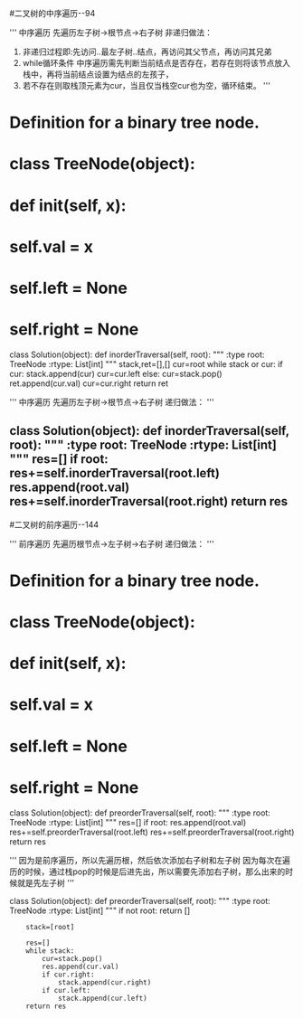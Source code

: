 #二叉树的中序遍历--94


'''
中序遍历 先遍历左子树->根节点->右子树
非递归做法：
1. 非递归过程即:先访问..最左子树..结点，再访问其父节点，再访问其兄弟
2. while循环条件 中序遍历需先判断当前结点是否存在，若存在则将该节点放入栈中，再将当前结点设置为结点的左孩子，
3. 若不存在则取栈顶元素为cur，当且仅当栈空cur也为空，循环结束。
'''
# Definition for a binary tree node.
# class TreeNode(object):
#     def __init__(self, x):
#         self.val = x
#         self.left = None
#         self.right = None

class Solution(object):
    def inorderTraversal(self, root):
        """
        :type root: TreeNode
        :rtype: List[int]
        """
        stack,ret=[],[]
        cur=root
        while stack or cur:
            if cur:
                stack.append(cur)
                cur=cur.left
            else:
                cur=stack.pop()
                ret.append(cur.val)
                cur=cur.right
        return ret


'''
中序遍历 先遍历左子树->根节点->右子树
递归做法：
'''

class Solution(object):
    def inorderTraversal(self, root):
        """
        :type root: TreeNode
        :rtype: List[int]
        """
        res=[]
        if root:
            res+=self.inorderTraversal(root.left)
            res.append(root.val)
            res+=self.inorderTraversal(root.right) 
        return res
 -------------------------------------------------
#二叉树的前序遍历--144

'''
前序遍历 先遍历根节点->左子树->右子树
递归做法：
'''
# Definition for a binary tree node.
# class TreeNode(object):
#     def __init__(self, x):
#         self.val = x
#         self.left = None
#         self.right = None

class Solution(object):
    def preorderTraversal(self, root):
        """
        :type root: TreeNode
        :rtype: List[int]
        """
        res=[]
        if root:
            res.append(root.val)
            res+=self.preorderTraversal(root.left)
            res+=self.preorderTraversal(root.right) 
        return res

'''
因为是前序遍历，所以先遍历根，然后依次添加右子树和左子树
因为每次在遍历的时候，通过栈pop的时候是后进先出，所以需要先添加右子树，那么出来的时候就是先左子树
'''

 class Solution(object):
    def preorderTraversal(self, root):
        """
        :type root: TreeNode
        :rtype: List[int]
        """
        if not root:
            return []
        
        stack=[root]

        res=[]
        while stack:
            cur=stack.pop()
            res.append(cur.val)
            if cur.right:
                stack.append(cur.right)
            if cur.left:
                stack.append(cur.left)
        return res


